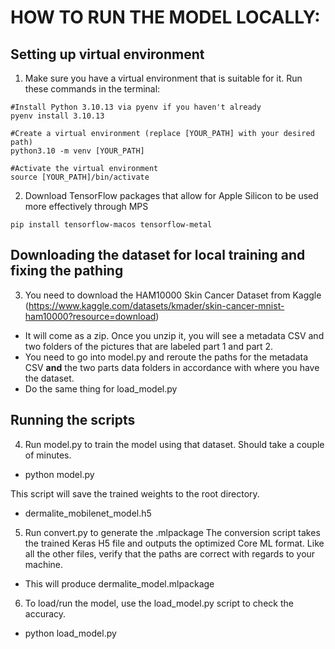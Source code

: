 # HOW TO RUN THE MODEL LOCALLY:

## Setting up virtual environment 

1. Make sure you have a virtual environment that is suitable for it. Run these commands in the terminal:

```shell
#Install Python 3.10.13 via pyenv if you haven't already
pyenv install 3.10.13

#Create a virtual environment (replace [YOUR_PATH] with your desired path)
python3.10 -m venv [YOUR_PATH]

#Activate the virtual environment
source [YOUR_PATH]/bin/activate
```

2. Download TensorFlow packages that allow for Apple Silicon to be used more effectively through MPS 
```shell
pip install tensorflow-macos tensorflow-metal
```

## Downloading the dataset for local training and fixing the pathing

3. You need to download the HAM10000 Skin Cancer Dataset from Kaggle (https://www.kaggle.com/datasets/kmader/skin-cancer-mnist-ham10000?resource=download) 

- It will come as a zip. Once you unzip it, you will see a metadata CSV and two folders of the pictures that are labeled part 1 and part 2.
- You need to go into model.py and reroute the paths for the metadata CSV **and** the two parts data folders in accordance with where you have the dataset.
- Do the same thing for load_model.py 

## Running the scripts

4. Run model.py to train the model using that dataset. Should take a couple of minutes.

- python model.py

This script will save the trained weights to the root directory. 
- dermalite_mobilenet_model.h5

5. Run convert.py to generate the .mlpackage 
The conversion script takes the trained Keras H5 file and outputs the optimized Core ML format. Like all the other files, verify that the paths are correct with regards to your machine. 
- This will produce dermalite_model.mlpackage

6. To load/run the model, use the load_model.py script to check the accuracy.

- python load_model.py 